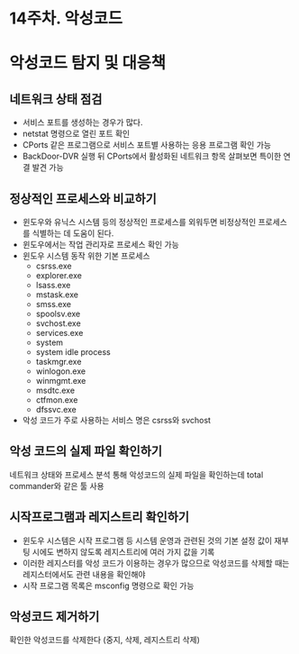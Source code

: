 # 14주차. 악성코드

# 악성코드 탐지 및 대응책

## 네트워크 상태 점검

- 서비스 포트를 생성하는 경우가 많다.
- netstat 명령으로 열린 포트 확인
- CPorts 같은 프로그램으로 서비스 포트별 사용하는 응용 프로그램 확인 가능
- BackDoor-DVR 실행 뒤 CPorts에서 활성화된 네트워크 항목 살펴보면 특이한 연결 발견 가능

## 정상적인 프로세스와 비교하기

- 윈도우와 유닉스 시스템 등의 정상적인 프로세스를 외워두면 비정상적인 프로세스를 식별하는 데 도움이 된다.
- 윈도우에서는 작업 관리자로 프로세스 확인 가능
- 윈도우 시스템 동작 위한 기본 프로세스
  - csrss.exe
  - explorer.exe
  - lsass.exe
  - mstask.exe
  - smss.exe
  - spoolsv.exe
  - svchost.exe
  - services.exe
  - system
  - system idle process
  - taskmgr.exe
  - winlogon.exe
  - winmgmt.exe
  - msdtc.exe
  - ctfmon.exe
  - dfssvc.exe
- 악성 코드가 주로 사용하는 서비스 명은 csrss와 svchost

## 악성 코드의 실제 파일 확인하기

네트워크 상태와 프로세스 분석 통해 악성코드의 실제 파일을 확인하는데 total commander와 같은 툴 사용

## 시작프로그램과 레지스트리 확인하기

- 윈도우 시스템은 시작 프로그램 등 시스템 운영과 관련된 것의 기본 설정 값이 재부팅 시에도 변하지 않도록 레지스트리에 여러 가지 값을 기록
- 이러한 레지스터를 악성 코드가 이용하는 경우가 많으므로 악성코드를 삭제할 때는 레지스터에서도 관련 내용을 확인해야
- 시작 프로그램 목록은 msconfig 명령으로 확인 가능

## 악성코드 제거하기

확인한 악성코드를 삭제한다 (중지, 삭제, 레지스트리 삭제)
